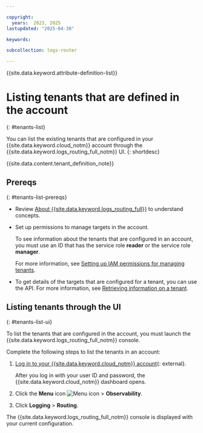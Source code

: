 ```yaml
---

copyright:
  years:  2023, 2025
lastupdated: "2025-04-30"

keywords:

subcollection: logs-router

---
```


{{site.data.keyword.attribute-definition-list}}

# Listing tenants that are defined in the account
{: #tenants-list}

You can list the existing tenants that are configured in your {{site.data.keyword.cloud_notm}} account through the {{site.data.keyword.logs_routing_full_notm}} UI.
{: shortdesc}

{{site.data.content.tenant_definition_note}}




## Prereqs
{: #tenants-list-prereqs}

- Review [About {{site.data.keyword.logs_routing_full}}](/docs/logs-router?topic=logs-router-about) to understand concepts.

- Set up permissions to manage targets in the account.

    To see information about the tenants that are configured in an account, you must use an ID that has the service role **reader** or the service role **manager**.

    For more information, see [Setting up IAM permissions for managing tenants](/docs/logs-router?topic=logs-router-iam&interface=ui).

- To get details of the targets that are configured for a tenant, you can use the API. For more information, see [Retrieving information on a tenant](/docs/logs-router?topic=logs-router-tenant-get).


## Listing tenants through the UI
{: #tenants-list-ui}

To list the tenants that are configured in the account, you must launch the {{site.data.keyword.logs_routing_full_notm}} console.

Complete the following steps to list the tenants in an account:

1. [Log in to your {{site.data.keyword.cloud_notm}} account](https://cloud.ibm.com/login){: external}.

	After you log in with your user ID and password, the {{site.data.keyword.cloud_notm}} dashboard opens.

2. Click the **Menu** icon ![Menu icon](../icons/icon_hamburger.svg "Menu") &gt; **Observability**.

3. Click **Logging** > **Routing**.

The {{site.data.keyword.logs_routing_full_notm}} console is displayed with your current configuration.
